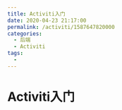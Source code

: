```yaml
---
title: Activiti入门
date: 2020-04-23 21:17:00
permalink: /activiti/1587647820000
categories: 
  - 后端
  - Activiti
tags: 
  - 
---
```

# Activiti入门
